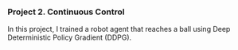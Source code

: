 ### Project 2. Continuous Control
In this project, I trained a robot agent that reaches a ball using Deep Deterministic Policy Gradient (DDPG).

